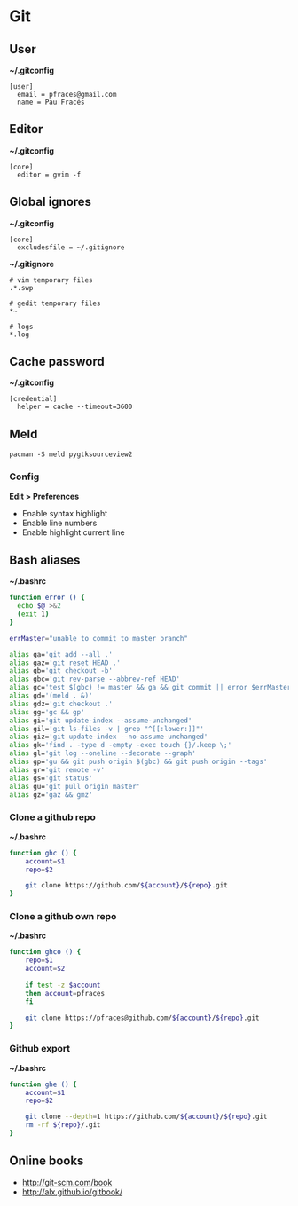Git
===

User
----

**~/.gitconfig**

    [user]
      email = pfraces@gmail.com
      name = Pau Fracés

Editor
------

**~/.gitconfig**

    [core]
      editor = gvim -f

Global ignores
--------------

**~/.gitconfig**

    [core]
      excludesfile = ~/.gitignore

**~/.gitignore**

    # vim temporary files
    .*.swp
    
    # gedit temporary files
    *~
    
    # logs
    *.log

Cache password
--------------

**~/.gitconfig**

    [credential]
      helper = cache --timeout=3600

Meld
----

    pacman -S meld pygtksourceview2

### Config

**Edit > Preferences**

*   Enable syntax highlight
*   Enable line numbers
*   Enable highlight current line

Bash aliases
------------

**~/.bashrc**

```sh
function error () {
  echo $@ >&2
  (exit 1)
}

errMaster="unable to commit to master branch"

alias ga='git add --all .'
alias gaz='git reset HEAD .'
alias gb='git checkout -b'
alias gbc='git rev-parse --abbrev-ref HEAD'
alias gc='test $(gbc) != master && ga && git commit || error $errMaster'
alias gd='(meld . &)'
alias gdz='git checkout .'
alias gg='gc && gp'
alias gi='git update-index --assume-unchanged'
alias gil='git ls-files -v | grep "^[[:lower:]]"'
alias giz='git update-index --no-assume-unchanged'
alias gk='find . -type d -empty -exec touch {}/.keep \;'
alias gl='git log --oneline --decorate --graph'
alias gp='gu && git push origin $(gbc) && git push origin --tags'
alias gr='git remote -v'
alias gs='git status'
alias gu='git pull origin master'
alias gz='gaz && gmz'
```

### Clone a github repo

**~/.bashrc**

```sh
function ghc () {
    account=$1
    repo=$2

    git clone https://github.com/${account}/${repo}.git
}
```

### Clone a github own repo

**~/.bashrc**

```sh
function ghco () {
    repo=$1
    account=$2
    
    if test -z $account
    then account=pfraces
    fi

    git clone https://pfraces@github.com/${account}/${repo}.git
}
```

### Github export

**~/.bashrc**

```sh
function ghe () {
    account=$1
    repo=$2

    git clone --depth=1 https://github.com/${account}/${repo}.git
    rm -rf ${repo}/.git
}
```

Online books
------------

*   http://git-scm.com/book
*   http://alx.github.io/gitbook/
